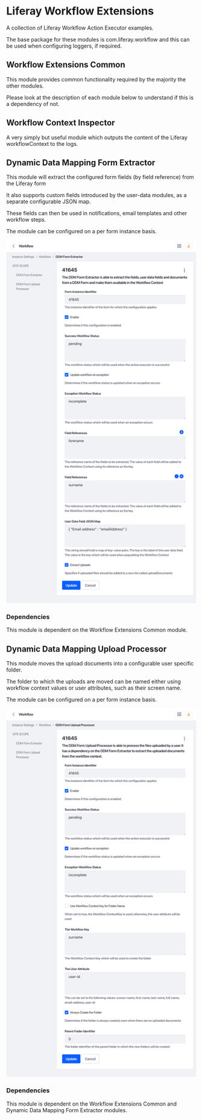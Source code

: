 # Liferay Workflow Extensions
A collection of Liferay Workflow Action Executor examples.

The base package for these modules is com.liferay.workflow and this can be used when configuring loggers, if required.

## Workflow Extensions Common

This module provides common functionality required by the majority the other modules.

Please look at the description of each module below to understand if this is a dependency of not.

## Workflow Context Inspector

A very simply but useful module which outputs the content of the Liferay workflowContext to the logs.

## Dynamic Data Mapping Form Extractor

This module will extract the configured form fields (by field reference) from the Liferay form

It also supports custom fields introduced by the user-data modules, as a separate configurable JSON map.

These fields can then be used in notifications, email templates and other workflow steps.

The module can be configured on a per form instance basis.

![DDM Form Extractor](images/ddm-form-extractor.png)

### Dependencies

This module is dependent on the Workflow Extensions Common module.

## Dynamic Data Mapping Upload Processor

This module moves the upload documents into a configurable user specific folder.

The folder to which the uploads are moved can be named either using workflow context values or user attributes, such as their screen name.

The module can be configured on a per form instance basis.

![DDM Upload Processor](images/ddm-form-upload-processor.png)

### Dependencies

This module is dependent on the Workflow Extensions Common and Dynamic Data Mapping Form Extractor modules.